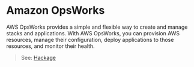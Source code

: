 # Amazon OpsWorks

AWS OpsWorks provides a simple and flexible way to create and manage stacks and applications. With AWS OpsWorks, you can provision AWS resources, manage their configuration, deploy applications to those resources, and monitor their health.

> See: [Hackage](hackage.haskell.org/package/amazonka-opsworks)
